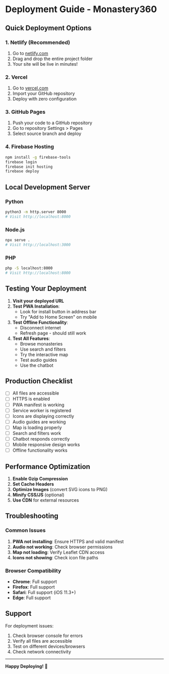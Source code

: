 # Deployment Guide - Monastery360

## Quick Deployment Options

### 1. Netlify (Recommended)
1. Go to [netlify.com](https://netlify.com)
2. Drag and drop the entire project folder
3. Your site will be live in minutes!

### 2. Vercel
1. Go to [vercel.com](https://vercel.com)
2. Import your GitHub repository
3. Deploy with zero configuration

### 3. GitHub Pages
1. Push your code to a GitHub repository
2. Go to repository Settings > Pages
3. Select source branch and deploy

### 4. Firebase Hosting
```bash
npm install -g firebase-tools
firebase login
firebase init hosting
firebase deploy
```

## Local Development Server

### Python
```bash
python3 -m http.server 8000
# Visit http://localhost:8000
```

### Node.js
```bash
npx serve .
# Visit http://localhost:3000
```

### PHP
```bash
php -S localhost:8000
# Visit http://localhost:8000
```

## Testing Your Deployment

1. **Visit your deployed URL**
2. **Test PWA Installation**:
   - Look for install button in address bar
   - Try "Add to Home Screen" on mobile
3. **Test Offline Functionality**:
   - Disconnect internet
   - Refresh page - should still work
4. **Test All Features**:
   - Browse monasteries
   - Use search and filters
   - Try the interactive map
   - Test audio guides
   - Use the chatbot

## Production Checklist

- [ ] All files are accessible
- [ ] HTTPS is enabled
- [ ] PWA manifest is working
- [ ] Service worker is registered
- [ ] Icons are displaying correctly
- [ ] Audio guides are working
- [ ] Map is loading properly
- [ ] Search and filters work
- [ ] Chatbot responds correctly
- [ ] Mobile responsive design works
- [ ] Offline functionality works

## Performance Optimization

1. **Enable Gzip Compression**
2. **Set Cache Headers**
3. **Optimize Images** (convert SVG icons to PNG)
4. **Minify CSS/JS** (optional)
5. **Use CDN** for external resources

## Troubleshooting

### Common Issues

1. **PWA not installing**: Ensure HTTPS and valid manifest
2. **Audio not working**: Check browser permissions
3. **Map not loading**: Verify Leaflet CDN access
4. **Icons not showing**: Check icon file paths

### Browser Compatibility

- **Chrome**: Full support
- **Firefox**: Full support  
- **Safari**: Full support (iOS 11.3+)
- **Edge**: Full support

## Support

For deployment issues:
1. Check browser console for errors
2. Verify all files are accessible
3. Test on different devices/browsers
4. Check network connectivity

---

**Happy Deploying!** 🚀